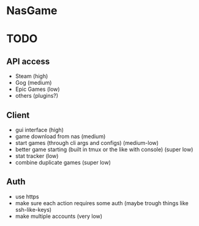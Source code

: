 # NasGame

# TODO

## API access
- Steam (high)
- Gog (medium)
- Epic Games (low)
- others (plugins?)

## Client

- gui interface (high)
- game download from nas (medium)
- start games (through cli args and configs) (medium-low)
- better game starting (built in tmux or the like with console) (super low)
- stat tracker (low)
- combine duplicate games (super low)

##  Auth

- use https 
- make sure each action requires some auth (maybe trough things like ssh-like-keys)
- make multiple accounts (very low)
